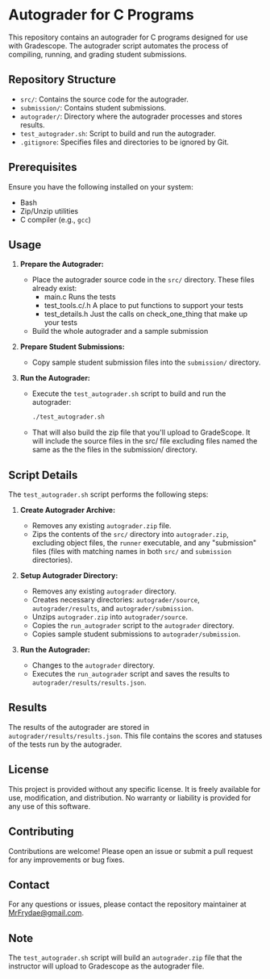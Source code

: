 # Autograder for C Programs

This repository contains an autograder for C programs designed for use with Gradescope. The autograder script automates the process of compiling, running, and grading student submissions.

## Repository Structure

- `src/`: Contains the source code for the autograder.
- `submission/`: Contains student submissions.
- `autograder/`: Directory where the autograder processes and stores results.
- `test_autograder.sh`: Script to build and run the autograder.
- `.gitignore`: Specifies files and directories to be ignored by Git.

## Prerequisites

Ensure you have the following installed on your system:
- Bash
- Zip/Unzip utilities
- C compiler (e.g., `gcc`)

## Usage

1. **Prepare the Autograder:**
    - Place the autograder source code in the `src/` directory.  These files already exist:
        - main.c Runs the tests
        - test_tools.c/.h A place to put functions to support your tests
        - test_details.h Just the calls on check_one_thing that make up your tests
     - Build the whole autograder and a sample submission

2. **Prepare Student Submissions:**
    - Copy sample student submission  files into the `submission/` directory.

3. **Run the Autograder:**
    - Execute the `test_autograder.sh` script to build and run the autograder:
      ```sh
      ./test_autograder.sh
      ```
    - That will also build the zip file that you'll upload to GradeScope.  It will include the source files in the src/ file excluding files named the same as the the files in the submission/ directory.

## Script Details

The `test_autograder.sh` script performs the following steps:

1. **Create Autograder Archive:**
    - Removes any existing `autograder.zip` file.
    - Zips the contents of the `src/` directory into `autograder.zip`, excluding object files, the `runner` executable, and any "submission" files (files with matching names in both `src/` and `submission` directories).

2. **Setup Autograder Directory:**
    - Removes any existing `autograder` directory.
    - Creates necessary directories: `autograder/source`, `autograder/results`, and `autograder/submission`.
    - Unzips `autograder.zip` into `autograder/source`.
    - Copies the `run_autograder` script to the `autograder` directory.
    - Copies sample student submissions to `autograder/submission`.

3. **Run the Autograder:**
    - Changes to the `autograder` directory.
    - Executes the `run_autograder` script and saves the results to `autograder/results/results.json`.

## Results

The results of the autograder are stored in `autograder/results/results.json`. This file contains the scores and statuses of the tests run by the autograder.

## License

This project is provided without any specific license. It is freely available for use, modification, and distribution. No warranty or liability is provided for any use of this software.

## Contributing

Contributions are welcome! Please open an issue or submit a pull request for any improvements or bug fixes.

## Contact

For any questions or issues, please contact the repository maintainer at [MrFrydae@gmail.com](mailto:MrFrydae@gmail.com).

## Note

The `test_autograder.sh` script will build an `autograder.zip` file that the instructor will upload to Gradescope as the autograder file.
